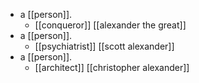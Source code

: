 - a [[person]].
  - [[conqueror]] [[alexander the great]]
- a [[person]].
  - [[psychiatrist]] [[scott alexander]]
- a [[person]].
  - [[architect]] [[christopher alexander]]
